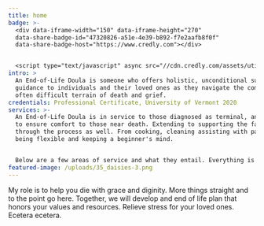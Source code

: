 ```yaml
---
title: home
badge: >-
  <div data-iframe-width="150" data-iframe-height="270"
  data-share-badge-id="47320826-a51e-4e39-b892-f7e2aafb8f0f"
  data-share-badge-host="https://www.credly.com"></div>


  <script type="text/javascript" async src="//cdn.credly.com/assets/utilities/embed.js"></script>
intro: >
  An End-of-Life Doula is someone who offers holistic, unconditional support and
  guidance to individuals and their loved ones as they navigate the complex and
  often difficult terrain of death and grief.
credentials: Professional Certificate, University of Vermont 2020
services: >-
  An End-of-Life Doula is in service to those diagnosed as terminal, and works
  to ensure comfort to those near death. Extending to supporting the family
  through the process as well. From cooking, cleaning assisting with paper work,
  being flexible and keeping a beginner's mind.


  Below are a few areas of service and what they entail. Everything is in response to the individual's needs. A doula aids in finishing the last chapter of one’s life.
featured-image: /uploads/35_daisies-3.png
---
```

My role is to help you die with grace and diginity. More things straight and to the point go here. Together, we will develop and end of life plan that honors your values and resources. Relieve stress for your loved ones. Ecetera ecetera.

